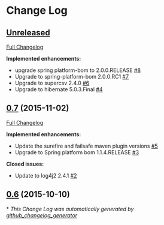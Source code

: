 # Change Log

## [Unreleased](https://github.com/nemesis-software/nemesis-bom/tree/HEAD)

[Full Changelog](https://github.com/nemesis-software/nemesis-bom/compare/0.7...HEAD)

**Implemented enhancements:**

- upgrade spring platform-bom to 2.0.0.RELEASE [\#8](https://github.com/nemesis-software/nemesis-bom/issues/8)
- Upgrade to spring-platform-bom 2.0.0.RC1 [\#7](https://github.com/nemesis-software/nemesis-bom/issues/7)
- Upgrade to supercsv 2.4.0 [\#6](https://github.com/nemesis-software/nemesis-bom/issues/6)
- Upgrade to hibernate 5.0.3.Final [\#4](https://github.com/nemesis-software/nemesis-bom/issues/4)

## [0.7](https://github.com/nemesis-software/nemesis-bom/tree/0.7) (2015-11-02)
[Full Changelog](https://github.com/nemesis-software/nemesis-bom/compare/0.6...0.7)

**Implemented enhancements:**

- Update the surefire and failsafe maven plugin versions [\#5](https://github.com/nemesis-software/nemesis-bom/issues/5)
- Upgrade to Spring platform bom 1.1.4.RELEASE [\#3](https://github.com/nemesis-software/nemesis-bom/issues/3)

**Closed issues:**

- Update to log4j2 2.4.1 [\#2](https://github.com/nemesis-software/nemesis-bom/issues/2)

## [0.6](https://github.com/nemesis-software/nemesis-bom/tree/0.6) (2015-10-10)


\* *This Change Log was automatically generated by [github_changelog_generator](https://github.com/skywinder/Github-Changelog-Generator)*